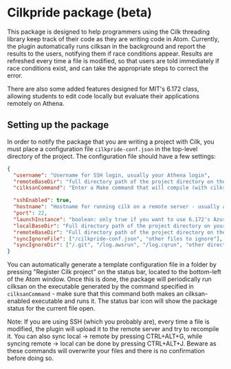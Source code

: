 # Cilkpride package (beta)

This package is designed to help programmers using the Cilk threading library keep track of their code as they are writing code in Atom. Currently, the plugin automatically runs cilksan in the background and report the results to the users, notifying them if race conditions appear. Results are refreshed every time a file is modified, so that users are told immediately if race conditions exist, and can take the appropriate steps to correct the error.

There are also some added features designed for MIT's 6.172 class, allowing students to edit code locally but evaluate their applications remotely on Athena.

## Setting up the package
In order to notify the package that you are writing a project with Cilk, you must place a configuration file `cilkpride-conf.json` in the top-level directory of the project. The configuration file should have a few settings:
```JSON
{
  "username": "Username for SSH login, usually your Athena login",
  "remoteBaseDir": "full directory path of the project directory on the remote instance",
  "cilksanCommand": "Enter a Make command that will compile (with cilksan enabled) and run the executable.",

  "sshEnabled": true,
  "hostname": "Hostname for running cilk on a remote server - usually athena.dialup.mit.edu",
  "port": 22,
  "launchInstance": "boolean: only true if you want to use 6.172's Azure VM",
  "localBaseDir": "Full directory path of the project directory on your local computer (ie C:/Users/me/Desktop/my-project)",
  "remoteBaseDir": "Full directory path of the project directory on the remote instance (ie /afs/athena.mit.edu/user/g/c/gchau/my-project)",
  "syncIgnoreFile": ["/cilkpride-conf.json", "other files to ignore"],
  "syncIgnoreDir": ["/.git", "/log.awsrun", "/log.cqrun", "other directories to ignore"]
}
```
You can automatically generate a template configuration file in a folder by pressing "Register Cilk project" on the status bar, located to the bottom-left of the Atom window. Once this is done, the package will periodically run cilksan on the executable generated by the command specified in `cilksanCommand` - make sure that this command both makes an cilksan-enabled executable and runs it. The status bar icon will show the package status for the current file open.

Note: If you are using SSH (which you probably are), every time a file is modified, the plugin will upload it to the remote server and try to recompile it. You can also sync local -> remote by pressing CTRL+ALT+G, while syncing remote -> local can be done by pressing CTRL+ALT+J. Beware as these commands will overwrite your files and there is no confirmation before doing so.

